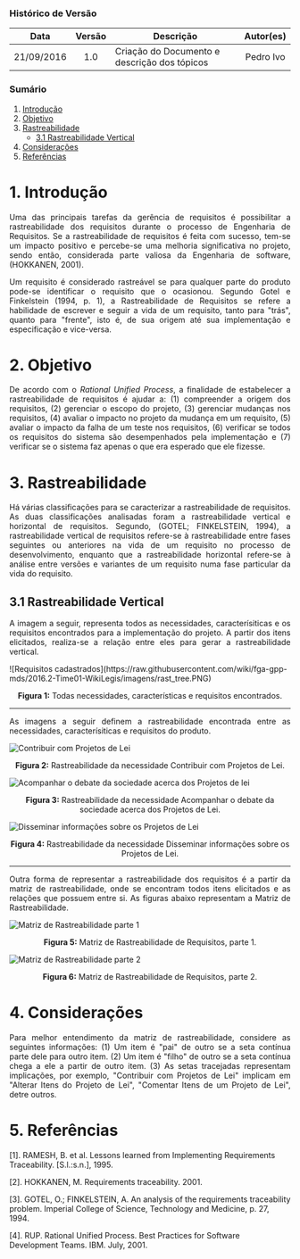 ### Histórico de Versão

| Data | Versão | Descrição | Autor(es) |
| :---: | :---: | --- | :---: |
| 21/09/2016 | 1.0 | Criação do Documento e descrição dos tópicos | Pedro Ivo |

### Sumário

1. [Introdução](https://github.com/fga-gpp-mds/2016.2-WikiLegis/wiki/Rastreabilidade-de-Requisitos#1-introdu%C3%A7%C3%A3o)
2. [Objetivo](https://github.com/fga-gpp-mds/2016.2-WikiLegis/wiki/Rastreabilidade-de-Requisitos#2-objetivo)
3. [Rastreabilidade](https://github.com/fga-gpp-mds/2016.2-WikiLegis/wiki/Rastreabilidade-de-Requisitos#3-rastreabilidade)
   * [3.1 Rastreabilidade Vertical](https://github.com/fga-gpp-mds/2016.2-WikiLegis/wiki/Rastreabilidade-de-Requisitos#31-rastreabilidade-vertical)
4. [Considerações](https://github.com/fga-gpp-mds/2016.2-WikiLegis/wiki/Rastreabilidade-de-Requisitos#4-considera%C3%A7%C3%B5es)
5. [Referências](https://github.com/fga-gpp-mds/2016.2-WikiLegis/wiki/Rastreabilidade-de-Requisitos#5-refer%C3%AAncias)


# 1. Introdução

<p align="justify"></p>

<p align="justify">Uma das principais tarefas da gerência de requisitos é possibilitar a rastreabilidade dos requisitos durante o processo de Engenharia de Requisitos. Se a rastreabilidade de requisitos é feita com sucesso, tem-se um impacto positivo e percebe-se uma melhoria significativa no projeto, sendo então, considerada parte valiosa da Engenharia de software, (HOKKANEN, 2001).</p>

<p align="justify">Um requisito é considerado rastreável se para qualquer parte do produto pode-se identificar o requisito que o ocasionou. Segundo Gotel e Finkelstein (1994, p. 1), a Rastreabilidade de Requisitos se refere a habilidade de escrever e seguir a vida de um requisito, tanto para "trás", quanto para "frente", isto é, de sua origem até sua implementação e especificação e vice-versa.</p>

# 2. Objetivo

<p align="justify">De acordo com o <i>Rational Unified Process</i>, a finalidade de estabelecer a rastreabilidade de requisitos é ajudar a: (1) compreender a origem dos requisitos, (2) gerenciar o escopo do projeto, (3) gerenciar mudanças nos requisitos, (4) avaliar o impacto no projeto da mudança em um requisito, (5) avaliar o impacto da falha de um teste nos requisitos, (6) verificar se todos os requisitos do sistema são desempenhados pela implementação e (7) verificar se o sistema faz apenas o que era esperado que ele fizesse.</p>

# 3. Rastreabilidade

<p align="justify">Há várias classificações para se caracterizar a rastreabilidade de requisitos. As duas classificações analisadas  foram a rastreabilidade vertical e horizontal de requisitos. Segundo, (GOTEL; FINKELSTEIN, 1994), a  rastreabilidade vertical de requisitos refere-se à rastreabilidade entre fases seguintes ou anteriores na vida de um requisito no processo de desenvolvimento, enquanto que a rastreabilidade horizontal refere-se à análise entre versões e variantes de um requisito numa fase particular da vida do requisito.</p>

## 3.1 Rastreabilidade Vertical

<p align="justify"></p>

<p align="justify">A imagem a seguir, representa todos as necessidades, caracterísiticas e os requisitos encontrados para a implementação do projeto. A partir dos itens elicitados, realiza-se a relação entre eles para gerar a rastreabilidade vertical.</p>
![Requisitos cadastrados](https://raw.githubusercontent.com/wiki/fga-gpp-mds/2016.2-Time01-WikiLegis/imagens/rast_tree.PNG)
<p align="center"><b>Figura 1:</b> Todas necessidades, características e requisitos encontrados.</p>

***

<p align="justify">As imagens a seguir definem a rastreabilidade encontrada entre as necessidades, caracterísiticas e requisitos do produto.</p>

![Contribuir com Projetos de Lei](https://raw.githubusercontent.com/wiki/fga-gpp-mds/2016.2-Time01-WikiLegis/imagens/rast_tree1.PNG)
<p align="center"><b>Figura 2:</b> Rastreabilidade da necessidade Contribuir com Projetos de Lei.</p>

![Acompanhar o debate da sociedade acerca dos Projetos de lei](https://raw.githubusercontent.com/wiki/fga-gpp-mds/2016.2-Time01-WikiLegis/imagens/rast_tree2.PNG)
<p align="center"><b>Figura 3:</b> Rastreabilidade da necessidade Acompanhar o debate da sociedade acerca dos Projetos de Lei.</p>

![Disseminar informações sobre os Projetos de Lei](https://raw.githubusercontent.com/wiki/fga-gpp-mds/2016.2-Time01-WikiLegis/imagens/rast_tree3.PNG)
<p align="center"><b>Figura 4:</b> Rastreabilidade da necessidade Disseminar informações sobre os Projetos de Lei.</p>


***

<p align="justify">Outra forma de representar a rastreabilidade dos requisitos é a partir da matriz de rastreabilidade, onde se encontram todos itens elicitados e as relações que possuem entre si. As figuras abaixo representam a Matriz de Rastreabilidade.</p>

![Matriz de Rastreabilidade parte 1](https://raw.githubusercontent.com/wiki/fga-gpp-mds/2016.2-Time01-WikiLegis/imagens/rast_matrix1.png)
<p align="center"><b>Figura 5:</b> Matriz de Rastreabilidade de Requisitos, parte 1.</p>

![Matriz de Rastreabilidade parte 2](https://raw.githubusercontent.com/wiki/fga-gpp-mds/2016.2-Time01-WikiLegis/imagens/rast_matrix2.png)
<p align="center"><b>Figura 6:</b> Matriz de Rastreabilidade de Requisitos, parte 2.</p>

# 4. Considerações

<p align="justify">Para melhor entendimento da matriz de rastreabilidade, considere as seguintes informações: (1) Um item é "pai" de outro se a seta contínua parte dele para outro item. (2) Um item é "filho" de outro se a seta contínua chega a ele a partir de outro item. (3) As setas tracejadas representam implicações, por exemplo, "Contribuir com Projetos de Lei" implicam em "Alterar Itens do Projeto de Lei", "Comentar Itens de um Projeto de Lei", detre outros.</p>

# 5. Referências

[1]. RAMESH, B. et al. Lessons learned from Implementing Requirements Traceability. [S.l.:s.n.], 1995.

[2]. HOKKANEN, M. Requirements traceability. 2001.

[3]. GOTEL, O.; FINKELSTEIN, A. An analysis of the requirements traceability problem. Imperial College of Science, Technology and Medicine, p. 27, 1994.

[4]. RUP. Rational Unified Process. Best Practices for Software Development Teams. IBM. July, 2001.

